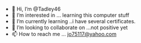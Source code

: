 - 👋 Hi, I’m @Tadley46
- 👀 I’m interested in ... learning this computer stuff 
- 🌱 I’m currently learning ..i have several certificates.
- 💞️ I’m looking to collaborate on ...not positive yet
- 📫 How to reach me ... jo75117@yahoo.com

<!---
Tadley46/Tadley46 is a ✨ special ✨ repository because its `README.md` (this file) appears on your GitHub profile.
You can click the Preview link to take a look at your changes.
--->
